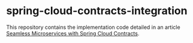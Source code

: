 # spring-cloud-contracts-integration

This repository contains the implementation code detailed in an article [Seamless Microservices with Spring Cloud Contracts](https://codecrust.com/blog/testing/spring-cloud-contracts).
